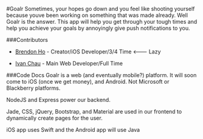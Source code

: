 #Goalr
Sometimes, your hopes go down and you feel like shooting yourself because youve been working on something that was made already. Well Goalr is the answer. This app will help you get through your tough times and help you achieve your goals by annoyingly give push notifications to you.

###Contributors 
* [Brendon Ho](https://github.com/brendonho01) - Creator/iOS Developer/3/4 Time <--- Lazy

* [Ivan Chau](https://github.com/ichauster) - Main Web Developer/Full Time

###Code Docs
Goalr is a web (and eventually mobile?) platform. It will soon come to iOS (once we get money), and Android. Not Microsoft or Blackberry platforms.

NodeJS and Express power our backend.

Jade, CSS, jQuery, Bootstrap, and Material are used in our frontend to dynamically create pages for the user.

iOS app uses Swift and the Android app will use Java


